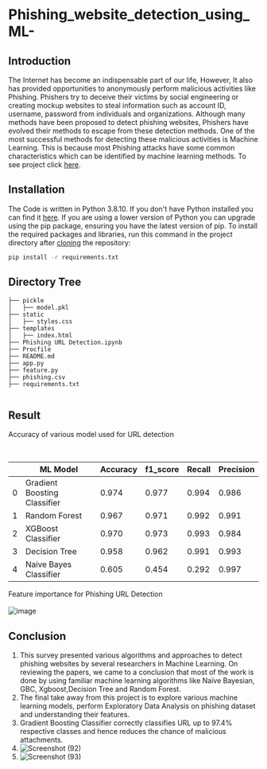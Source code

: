 # Phishing_website_detection_using_ML-
## Introduction

The Internet has become an indispensable part of our life, However, It also has provided opportunities to anonymously perform malicious activities like Phishing. Phishers try to deceive their victims by social engineering or creating mockup websites to steal information such as account ID, username, password from individuals and organizations. Although many methods have been proposed to detect phishing websites, Phishers have evolved their methods to escape from these detection methods. One of the most successful methods for detecting these malicious activities is Machine Learning. This is because most Phishing attacks have some common characteristics which can be identified by machine learning methods. To see project click [here]("/").


## Installation
The Code is written in Python 3.8.10. If you don't have Python installed you can find it [here](https://www.python.org/downloads/). If you are using a lower version of Python you can upgrade using the pip package, ensuring you have the latest version of pip. To install the required packages and libraries, run this command in the project directory after [cloning](https://www.howtogeek.com/451360/how-to-clone-a-github-repository/) the repository:
```bash
pip install -r requirements.txt
```

## Directory Tree 
```
├── pickle
│   ├── model.pkl
├── static
│   ├── styles.css
├── templates
│   ├── index.html
├── Phishing URL Detection.ipynb
├── Procfile
├── README.md
├── app.py
├── feature.py
├── phishing.csv
├── requirements.txt


```
## Result

Accuracy of various model used for URL detection
<br>

<br>

||ML Model|	Accuracy|  	f1_score|	Recall|	Precision|
|---|---|---|---|---|---|
0|	Gradient Boosting Classifier|	0.974|	0.977|	0.994|	0.986|
1|	Random Forest|	                0.967|	0.971|	0.992|	0.991|
2|	XGBoost Classifier| 	        0.970|	0.973|	0.993|	0.984|
3|	Decision Tree|      	        0.958|	0.962|	0.991|	0.993|
4|	Naive Bayes Classifier|     	0.605|	0.454|	0.292|	0.997|

Feature importance for Phishing URL Detection 
<br><br>
![image](https://github.com/Ramkaripetti/Phishing_website_detection_using_ML-/assets/166406095/4f4f80a3-6437-47f4-b178-3bba8ad844bd)





## Conclusion
1. This survey presented various algorithms and approaches to detect phishing websites by several researchers in Machine Learning. On reviewing the papers, we came to a conclusion that most of the work is done by using familiar machine learning algorithms like Naïve Bayesian, GBC, Xgboost,Decision Tree and Random Forest.
2. The final take away from this project is to explore various machine learning models, perform Exploratory Data Analysis on phishing dataset and understanding their features. 
3. Gradient Boosting Classifier correctly classifies URL up to 97.4% respective classes and hence reduces the chance of malicious attachments.
4. ![Screenshot (92)](https://github.com/Ramkaripetti/Phishing_website_detection_using_ML-/assets/166406095/cca175cb-a3c4-4592-b9dd-f24c2c9b9e35)
5. ![Screenshot (93)](https://github.com/Ramkaripetti/Phishing_website_detection_using_ML-/assets/166406095/1b0268f5-2d21-44e7-b65d-109ca3ad9060)




